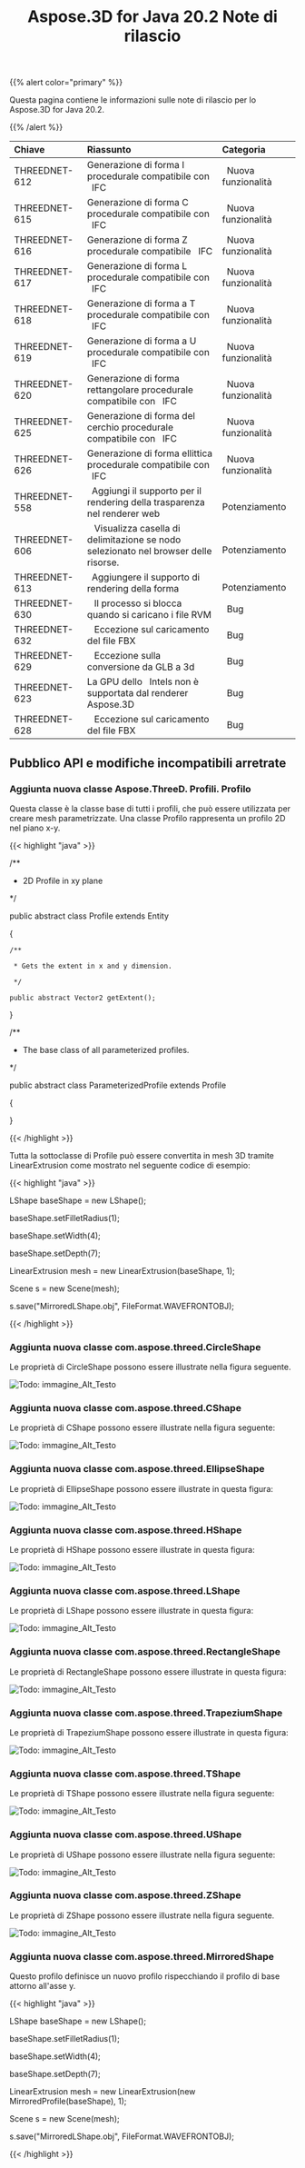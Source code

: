 ﻿---
title: Aspose.3D for Java 20.2 Note di rilascio
type: docs
weight: 60
url: /it/java/aspose-3d-for-java-20-2-release-notes/
---
{{% alert color="primary" %}} 

Questa pagina contiene le informazioni sulle note di rilascio per lo Aspose.3D for Java 20.2.

{{% /alert %}} 

|**Chiave**|**Riassunto**|**Categoria**|
|:- |:- |:- |
|THREEDNET-612 |Generazione di forma I procedurale compatibile con ` `IFC|` `Nuova funzionalità|
|THREEDNET-615 |Generazione di forma C procedurale compatibile con ` `IFC|` `Nuova funzionalità|
|THREEDNET-616 |Generazione di forma Z procedurale compatibile ` `IFC|` `Nuova funzionalità|
|THREEDNET-617 |Generazione di forma L procedurale compatibile con ` `IFC|` `Nuova funzionalità|
|THREEDNET-618 |Generazione di forma a T procedurale compatibile con ` `IFC|` `Nuova funzionalità|
|THREEDNET-619 |Generazione di forma a U procedurale compatibile con ` `IFC|` `Nuova funzionalità|
|THREEDNET-620 |Generazione di forma rettangolare procedurale compatibile con ` `IFC|` `Nuova funzionalità|
|THREEDNET-625 |Generazione di forma del cerchio procedurale compatibile con ` `IFC|` `Nuova funzionalità|
|THREEDNET-626 |Generazione di forma ellittica procedurale compatibile con ` `IFC|` `Nuova funzionalità|
|THREEDNET-558 |` `Aggiungi il supporto per il rendering della trasparenza nel renderer web|` ` Potenziamento|
|THREEDNET-606 |` ` Visualizza casella di delimitazione se nodo selezionato nel browser delle risorse.|` ` Potenziamento|
|THREEDNET-613 |` `Aggiungere il supporto di rendering della forma|` ` Potenziamento|
|THREEDNET-630 |` ` Il processo si blocca quando si caricano i file RVM|` `Bug|
|THREEDNET-632 |` ` Eccezione sul caricamento del file FBX|` `Bug|
|THREEDNET-629 |` ` Eccezione sulla conversione da GLB a 3d|` `Bug|
|THREEDNET-623 |La GPU dello ` `Intels non è supportata dal renderer Aspose.3D|` `Bug|
|THREEDNET-628 |` ` Eccezione sul caricamento del file FBX|` `Bug|
## **Pubblico API e modifiche incompatibili arretrate**
### **Aggiunta nuova classe Aspose.ThreeD. Profili. Profilo**
Questa classe è la classe base di tutti i profili, che può essere utilizzata per creare mesh parametrizzate. Una classe Profilo rappresenta un profilo 2D nel piano x-y.

{{< highlight "java" >}}

  /**

 * 2D Profile in xy plane

 */

public abstract class Profile extends Entity

{



    /**

     * Gets the extent in x and y dimension.

     */

    public abstract Vector2 getExtent();

}



/**

 * The base class of all parameterized profiles.

 */

public abstract class ParameterizedProfile extends Profile

{

}

{{< /highlight >}}

Tutta la sottoclasse di Profile può essere convertita in mesh 3D tramite LinearExtrusion come mostrato nel seguente codice di esempio:



{{< highlight "java" >}}

 LShape baseShape = new LShape();

baseShape.setFilletRadius(1);

baseShape.setWidth(4);

baseShape.setDepth(7);

LinearExtrusion mesh = new LinearExtrusion(baseShape, 1);

Scene s = new Scene(mesh);

s.save("MirroredLShape.obj", FileFormat.WAVEFRONTOBJ);

{{< /highlight >}}
### **Aggiunta nuova classe com.aspose.threed.CircleShape**
Le proprietà di CircleShape possono essere illustrate nella figura seguente.

![Todo: immagine_Alt_Testo](aspose-3d-for-java-20-2-release-notes_1.png)
### **Aggiunta nuova classe com.aspose.threed.CShape**
Le proprietà di CShape possono essere illustrate nella figura seguente:

![Todo: immagine_Alt_Testo](aspose-3d-for-java-20-2-release-notes_2.png)
### **Aggiunta nuova classe com.aspose.threed.EllipseShape**
Le proprietà di EllipseShape possono essere illustrate in questa figura:

![Todo: immagine_Alt_Testo](aspose-3d-for-java-20-2-release-notes_3.png)


### **Aggiunta nuova classe com.aspose.threed.HShape**
Le proprietà di HShape possono essere illustrate in questa figura:

![Todo: immagine_Alt_Testo](aspose-3d-for-java-20-2-release-notes_4.png)


### **Aggiunta nuova classe com.aspose.threed.LShape**
Le proprietà di LShape possono essere illustrate in questa figura:

![Todo: immagine_Alt_Testo](aspose-3d-for-java-20-2-release-notes_5.png)


### **Aggiunta nuova classe com.aspose.threed.RectangleShape**
Le proprietà di RectangleShape possono essere illustrate in questa figura:

![Todo: immagine_Alt_Testo](aspose-3d-for-java-20-2-release-notes_6.png)


### **Aggiunta nuova classe com.aspose.threed.TrapeziumShape**
Le proprietà di TrapeziumShape possono essere illustrate in questa figura:

![Todo: immagine_Alt_Testo](aspose-3d-for-java-20-2-release-notes_7.png)


### **Aggiunta nuova classe com.aspose.threed.TShape**
Le proprietà di TShape possono essere illustrate nella figura seguente:

![Todo: immagine_Alt_Testo](aspose-3d-for-java-20-2-release-notes_8.png)
### **Aggiunta nuova classe com.aspose.threed.UShape**
Le proprietà di UShape possono essere illustrate nella figura seguente:

![Todo: immagine_Alt_Testo](aspose-3d-for-java-20-2-release-notes_9.png)


### **Aggiunta nuova classe com.aspose.threed.ZShape**
Le proprietà di ZShape possono essere illustrate nella figura seguente.

![Todo: immagine_Alt_Testo](aspose-3d-for-java-20-2-release-notes_10.png)


### **Aggiunta nuova classe com.aspose.threed.MirroredShape**
Questo profilo definisce un nuovo profilo rispecchiando il profilo di base attorno all'asse y.

{{< highlight "java" >}}

 LShape baseShape = new LShape();

baseShape.setFilletRadius(1);

baseShape.setWidth(4);

baseShape.setDepth(7);

LinearExtrusion mesh = new LinearExtrusion(new MirroredProfile(baseShape), 1);

Scene s = new Scene(mesh);

s.save("MirroredLShape.obj", FileFormat.WAVEFRONTOBJ);

{{< /highlight >}}
